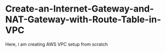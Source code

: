 # Create-an-Internet-Gateway-and-NAT-Gateway-with-Route-Table-in-VPC
Here, i am creating AWS VPC setup from scratch 
